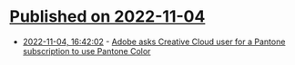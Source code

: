 # [Published on 2022-11-04](index.md)

* [2022-11-04, 16:42:02](https://news.ycombinator.com/item?id=33469628) - [Adobe asks Creative Cloud user for a Pantone subscription to use Pantone Color](https://borncity.com/win/2022/11/03/adobe-asks-creative-cloud-user-for-an-additional-pantone-subscription-to-use-pantone-color-books/)
